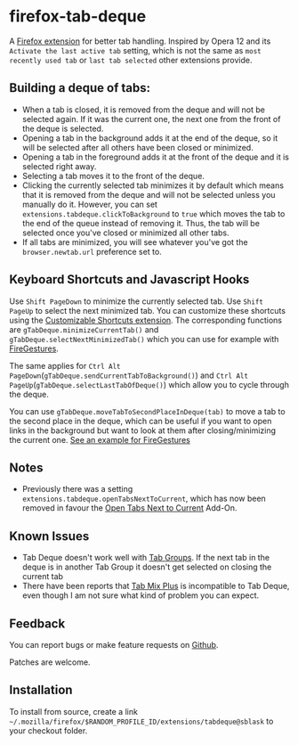 firefox-tab-deque
=================

A [Firefox extension](https://addons.mozilla.org/en-US/firefox/addon/tab-deque/)
for better tab handling. Inspired by Opera 12 and its `Activate the last
active tab` setting, which is not the same as `most recently used tab` or
`last tab selected` other extensions provide.

Building a deque of tabs:
-------------------------

 - When a tab is closed, it is removed from the deque and will not be selected
   again. If it was the current one, the next one from the front of the deque
   is selected.
 - Opening a tab in the background adds it at the end of the deque, so it will
   be selected after all others have been closed or minimized.
 - Opening a tab in the foreground adds it at the front of the deque and it is
   selected right away.
 - Selecting a tab moves it to the front of the deque.
 - Clicking the currently selected tab minimizes it by default which means
   that it is removed from the deque and will not be selected unless you
   manually do it. However, you can set
   `extensions.tabdeque.clickToBackground` to `true` which moves the tab to
   the end of the queue instead of removing it. Thus, the tab will be selected
   once you've closed or minimized all other tabs.
 - If all tabs are minimized, you will see whatever you've got the
   `browser.newtab.url` preference set to.

Keyboard Shortcuts and Javascript Hooks
---------------------------------------

Use `Shift PageDown` to minimize the currently selected tab. Use `Shift PageUp`
to select the next minimized tab. You can customize these shortcuts using the
[Customizable Shortcuts extension](https://addons.mozilla.org/en-US/firefox/addon/customizable-shortcuts/).
The corresponding functions are `gTabDeque.minimizeCurrentTab()` and
`gTabDeque.selectNextMinimizedTab()` which you can use for example with
[FireGestures](https://addons.mozilla.org/en-US/firefox/addon/firegestures/).

The same applies for
`Ctrl Alt PageDown`(`gTabDeque.sendCurrentTabToBackground()`) and
`Ctrl Alt PageUp`(`gTabDeque.selectLastTabOfDeque()`) which allow you to cycle
through the deque.

You can use `gTabDeque.moveTabToSecondPlaceInDeque(tab)` to move a tab to the
second place in the deque, which can be useful if you want to open links in
the background but want to look at them after closing/minimizing the current
one. [See an example for FireGestures](https://gist.github.com/sblask/9431758)

Notes
-----

 - Previously there was a setting `extensions.tabdeque.openTabsNextToCurrent`,
   which has now been removed in favour the
   [Open Tabs Next to Current](https://addons.mozilla.org/en-US/firefox/addon/open-tabs-next-to-current/)
   Add-On.

Known Issues
------------

 - Tab Deque doesn't work well with [Tab Groups](https://support.mozilla.org/en-US/kb/tab-groups-organize-tabs). If the next tab in the deque is in another Tab Group it doesn't get selected on closing the current tab
 - There have been reports that [Tab Mix Plus](https://addons.mozilla.org/en-US/firefox/addon/tab-mix-plus/) is incompatible to Tab Deque, even though I am not sure what kind of problem you can expect.

Feedback
--------

You can report bugs or make feature requests on
[Github](https://github.com/sblask/firefox-tab-deque).

Patches are welcome.

Installation
------------

To install from source, create a link
`~/.mozilla/firefox/$RANDOM_PROFILE_ID/extensions/tabdeque@sblask`
to your checkout folder.

